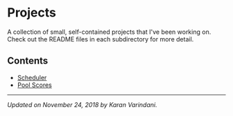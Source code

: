 # Projects
A collection of small, self-contained projects that I've been working on. Check out the README files in each subdirectory for more detail.

## Contents
* [Scheduler][1]
* [Pool Scores][2]

---- 
_Updated on November 24, 2018 by Karan Varindani._

[1]:	/Scheduler/
[2]:	/Pool%20Scores/